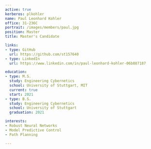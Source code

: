 ```yaml
---
active: true
kerberos: plkohler
name: Paul Leonhard Kohler
office: 31-236C
portrait: /images/members/paul.jpg
position: Master
title: Master's Candidate

links:
- type: GitHub
  url: https://github.com/st157640
- type: LinkedIn
  url: https://www.linkedin.com/in/paul-leonhard-kohler-06b887187

education:
- type: M.S.
  study: Engineering Cybernetics
  school: University of Stuttgart, MIT
  current: true
  start: 2021
- type: B.S.
  study: Engineering Cybernetics
  school: University of Stuttgart
  graduation: 2021

interests:
- Robust Neural Networks
- Model Predictive Control
- Path Planning

--- 
```


